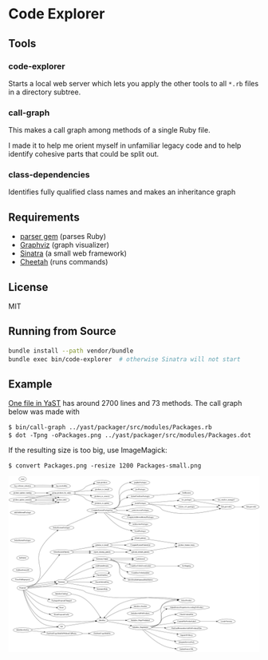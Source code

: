 # Code Explorer

## Tools

### code-explorer

Starts a local web server which lets you apply the other tools to all `*.rb`
files in a directory subtree.

### call-graph

This makes a call graph among methods of a single Ruby file.

I made it to help me orient myself in unfamiliar legacy code and to help
identify cohesive parts that could be split out.

### class-dependencies

Identifies fully qualified class names and makes an inheritance graph

## Requirements

- [parser gem](https://github.com/whitequark/parser) (parses Ruby)
- [Graphviz](http://www.graphviz.org/) (graph visualizer)
- [Sinatra](http://www.sinatrarb.com/) (a small web framework)
- [Cheetah](https://github.com/openSUSE/cheetah) (runs commands)

## License

MIT

## Running from Source

```sh
bundle install --path vendor/bundle
bundle exec bin/code-explorer  # otherwise Sinatra will not start
```

## Example

[One file in YaST][p-rb] has around 2700 lines and 73 methods. The call graph
below was made with
```console
$ bin/call-graph ../yast/packager/src/modules/Packages.rb
$ dot -Tpng -oPackages.png ../yast/packager/src/modules/Packages.dot
```

If the resulting size is too big, use ImageMagick:
```console
$ convert Packages.png -resize 1200 Packages-small.png
```

[p-rb]: https://github.com/yast/yast-packager/blob/a0b38c046e6e4086a986047d0d7cd5d155af5024/src/modules/Packages.rb

![Packages.png, an example output](example.png)
